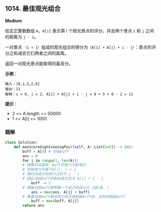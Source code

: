 ## 1014. 最佳观光组合
**Medium**

给定正整数数组 `A`，`A[i]` 表示第 i 个观光景点的评分，并且两个景点 `i` 和 `j` 之间的距离为 `j - i`。

一对景点 `（i < j）`组成的观光组合的得分为`（A[i] + A[j] + i - j）`：景点的评分之和减去它们两者之间的距离。

返回一对观光景点能取得的最高分。

**示例**：
```
输入：[8,1,5,2,6]
输出：11
解释：i = 0, j = 2, A[i] + A[j] + i - j = 8 + 5 + 0 - 2 = 11
``` 
**提示**：

- 2 <= A.length <= 50000
- 1 <= A[i] <= 1000

### 题解

```python
class Solution:
    def maxScoreSightseeingPair(self, A: List[int]) -> int:
        buff = A[0] # 初始buff
        ans = 0
        for j in range(1, len(A)):
        # 随着时间推移，buff的效力不断减少
        # 初始效力为某个A[i], i < j
        # 随时间减少的效力正好为 j - i
        # 因此当前buff的剩余效力恰为 A[i] + i - j
            buff -= 1
        # 根据当前buff默默算一下自己的战斗力（战5渣..)
            ans = max(ans, A[j] + buff)
        # 看看当前buff剩余效力有没有刷新buff好，没有则刷新buff
            buff = max(buff, A[j])
        return ans
```